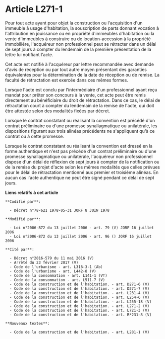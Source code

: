 # Article L271-1

Pour tout acte ayant pour objet la construction ou l'acquisition d'un immeuble à usage d'habitation, la souscription de parts
donnant vocation à l'attribution en jouissance ou en propriété d'immeubles d'habitation ou la vente d'immeubles à construire
ou de location-accession à la propriété immobilière, l'acquéreur non professionnel peut se rétracter dans un délai de sept
jours à compter du lendemain de la première présentation de la lettre lui notifiant l'acte.

Cet acte est notifié à l'acquéreur par lettre recommandée avec demande d'avis de réception ou par tout autre moyen présentant
des garanties équivalentes pour la détermination de la date de réception ou de remise. La faculté de rétractation est exercée
dans ces mêmes formes.

Lorsque l'acte est conclu par l'intermédiaire d'un professionnel ayant reçu mandat pour prêter son concours à la vente, cet
acte peut être remis directement au bénéficiaire du droit de rétractation. Dans ce cas, le délai de rétractation court à
compter du lendemain de la remise de l'acte, qui doit être attestée selon des modalités fixées par décret.

Lorsque le contrat constatant ou réalisant la convention est précédé d'un contrat préliminaire ou d'une promesse
synallagmatique ou unilatérale, les dispositions figurant aux trois alinéas précédents ne s'appliquent qu'à ce contrat ou à
cette promesse.

Lorsque le contrat constatant ou réalisant la convention est dressé en la forme authentique et n'est pas précédé d'un contrat
préliminaire ou d'une promesse synallagmatique ou unilatérale, l'acquéreur non professionnel dispose d'un délai de réflexion
de sept jours à compter de la notification ou de la remise du projet d'acte selon les mêmes modalités que celles prévues pour
le délai de rétractation mentionné aux premier et troisième alinéas. En aucun cas l'acte authentique ne peut être signé
pendant ce délai de sept jours.

**Liens relatifs à cet article**

	**Codifié par**:

	  - Décret n°78-621 1978-05-31 JORF 8 JUIN 1978

	**Modifié par**:

	  - Loi n°2006-872 du 13 juillet 2006 - art. 79 (V) JORF 16 juillet 2006
	  - Loi n°2006-872 du 13 juillet 2006 - art. 96 () JORF 16 juillet 2006

	**Cité par**:

	  - Décret n°2016-579 du 11 mai 2016 (V)
	  - Arrêté du 23 février 2017 (V)
	  - Code de l'urbanisme - art. L316-3-1 (Ab)
	  - Code de l'urbanisme - art. L442-8 (V)
	  - Code de la consommation - art. L141-1 (VT)
	  - Code de la consommation - art. L511-7 (V)
	  - Code de la construction et de l'habitation. - art. D271-6 (V)
	  - Code de la construction et de l'habitation. - art. D271-7 (V)
	  - Code de la construction et de l'habitation. - art. L231-4 (V)
	  - Code de la construction et de l'habitation. - art. L254-6 (V)
	  - Code de la construction et de l'habitation. - art. L255-18 (V)
	  - Code de la construction et de l'habitation. - art. L271-2 (V)
	  - Code de la construction et de l'habitation. - art. L721-3 (V)
	  - Code de la construction et de l'habitation. - art. R*231-8 (V)

	**Nouveaux textes**:

	  - Code de la construction et de l'habitation. - art. L281-1 (V)
